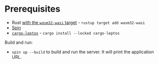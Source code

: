 # Prerequisites

- Rust [with the `wasm32-wasi` target](https://developer.fermyon.com/spin/v2/install) - `rustup target add wasm32-wasi`
- [Spin](https://developer.fermyon.com/spin/v2/install)
- [`cargo-leptos`](https://github.com/leptos-rs/cargo-leptos#getting-started) - `cargo install --locked cargo-leptos`

Build and run:

- `spin up --build` to build and run the server. It will print the application URL.
